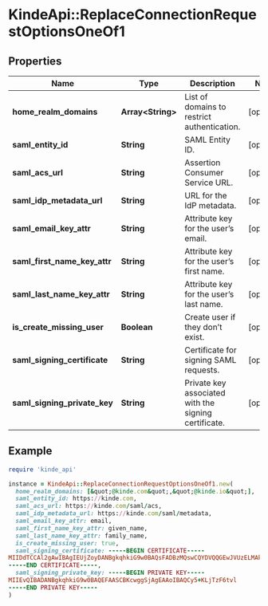# KindeApi::ReplaceConnectionRequestOptionsOneOf1

## Properties

| Name | Type | Description | Notes |
| ---- | ---- | ----------- | ----- |
| **home_realm_domains** | **Array&lt;String&gt;** | List of domains to restrict authentication. | [optional] |
| **saml_entity_id** | **String** | SAML Entity ID. | [optional] |
| **saml_acs_url** | **String** | Assertion Consumer Service URL. | [optional] |
| **saml_idp_metadata_url** | **String** | URL for the IdP metadata. | [optional] |
| **saml_email_key_attr** | **String** | Attribute key for the user’s email. | [optional] |
| **saml_first_name_key_attr** | **String** | Attribute key for the user’s first name. | [optional] |
| **saml_last_name_key_attr** | **String** | Attribute key for the user’s last name. | [optional] |
| **is_create_missing_user** | **Boolean** | Create user if they don’t exist. | [optional] |
| **saml_signing_certificate** | **String** | Certificate for signing SAML requests. | [optional] |
| **saml_signing_private_key** | **String** | Private key associated with the signing certificate. | [optional] |

## Example

```ruby
require 'kinde_api'

instance = KindeApi::ReplaceConnectionRequestOptionsOneOf1.new(
  home_realm_domains: [&quot;@kinde.com&quot;,&quot;@kinde.io&quot;],
  saml_entity_id: https://kinde.com,
  saml_acs_url: https://kinde.com/saml/acs,
  saml_idp_metadata_url: https://kinde.com/saml/metadata,
  saml_email_key_attr: email,
  saml_first_name_key_attr: given_name,
  saml_last_name_key_attr: family_name,
  is_create_missing_user: true,
  saml_signing_certificate: -----BEGIN CERTIFICATE-----
MIIDdTCCAl2gAwIBAgIEUjZoyDANBgkqhkiG9w0BAQsFADBzMQswCQYDVQQGEwJVUzELMAkGA1UECAwCQ0ExEjAQBgNVBAcMCVNhbiBGcmFuYzEXMBUGA1UECgwOQ2xv
-----END CERTIFICATE-----,
  saml_signing_private_key: -----BEGIN PRIVATE KEY-----
MIIEvQIBADANBgkqhkiG9w0BAQEFAASCBKcwggSjAgEAAoIBAQCy5+KLjTzF6tvl
-----END PRIVATE KEY-----
)
```

